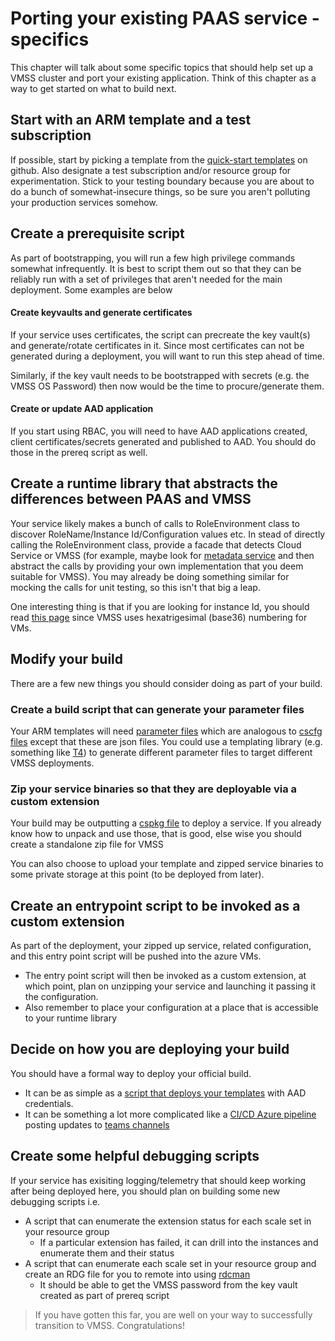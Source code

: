 # Porting your existing PAAS service - specifics
This chapter will talk about some specific topics that should help set up a VMSS cluster and port your existing application.
Think of this chapter as a way to get started on what to build next.

## Start with an ARM template and a test subscription
If possible, start by picking a template from the [quick-start templates](https://github.com/Azure/azure-quickstart-templates) on github. Also designate a test subscription and/or resource group for experimentation. Stick to your testing boundary because you are about to do a bunch of somewhat-insecure things, so be sure you aren't polluting your production services somehow.

## Create a prerequisite script
As part of bootstrapping, you will run a few high privilege commands somewhat infrequently. It is best to script them out so that they can be reliably run with a set of privileges that aren't needed for the main deployment. Some examples are below
#### Create keyvaults and generate certificates
If your service uses certificates, the script can precreate the key vault(s) and generate/rotate certificates in it. Since most certificates can not be generated during a deployment, you will want to run this step ahead of time.

Similarly, if the key vault needs to be bootstrapped with secrets (e.g. the VMSS OS Password) then now would be the time to procure/generate them.
#### Create or update AAD application
If you start using RBAC, you will need to have AAD applications created, client certificates/secrets generated and published to AAD. You should do those in the prereq script as well.

## Create a runtime library that abstracts the differences between PAAS and VMSS
Your service likely makes a bunch of calls to RoleEnvironment class to discover RoleName/Instance Id/Configuration values etc. In stead of directly calling the RoleEnvironment class, provide a facade that detects Cloud Service or VMSS (for example, maybe look for [metadata service](https://docs.microsoft.com/en-us/azure/virtual-machines/windows/instance-metadata-service) and then abstract the calls by providing your own implementation that you deem suitable for VMSS). You may already be doing something similar for mocking the calls for unit testing, so this isn't that big a leap.

One interesting thing is that if you are looking for instance Id, you should read [this page](https://docs.microsoft.com/en-us/azure/virtual-machine-scale-sets/virtual-machine-scale-sets-instance-ids#scale-set-vm-computer-name) since VMSS uses hexatrigesimal (base36) numbering for VMs.

## Modify your build
There are a few new things you should consider doing as part of your build.

### Create a build script that can generate your parameter files
Your ARM templates will need [parameter files](https://docs.microsoft.com/en-us/azure/azure-resource-manager/resource-group-template-deploy#pass-parameter-values) which are analogous to [cscfg files](https://docs.microsoft.com/en-us/azure/cloud-services/cloud-services-model-and-package#serviceconfigurationcscfg) except that these are json files. You could use a templating library (e.g. something like [T4](https://en.wikipedia.org/wiki/Text_Template_Transformation_Toolkit)) to generate different parameter files to target different VMSS deployments.

### Zip your service binaries so that they are deployable via a custom extension
Your build may be outputting a [cspkg file](https://docs.microsoft.com/en-us/azure/cloud-services/cloud-services-model-and-package#servicepackagecspkg) to deploy a service. If you already know how to unpack and use those, that is good, else wise you should create a standalone zip file for VMSS

You can also choose to upload your template and zipped service binaries to some private storage at this point (to be deployed from later).

## Create an entrypoint script to be invoked as a custom extension
As part of the deployment, your zipped up service, related configuration, and this entry point script will be pushed into the azure VMs. 
* The entry point script will then be invoked as a custom extension, at which point, plan on unzipping your service and launching it passing it the configuration.
* Also remember to place your configuration at a place that is accessible to your runtime library

## Decide on how you are deploying your build
You should have a formal way to deploy your official build. 
* It can be as simple as a [script that deploys your templates](https://docs.microsoft.com/en-us/azure/azure-resource-manager/resource-group-template-deploy) with AAD credentials.
* It can be something a lot more complicated like a [CI/CD Azure pipeline](https://docs.microsoft.com/en-us/azure/devops/pipelines/get-started/what-is-azure-pipelines?view=azure-devops) posting updates to [teams channels](https://docs.microsoft.com/en-us/azure/devops/pipelines/integrations/microsoft-teams?view=azure-devops)

## Create some helpful debugging scripts
If your service has exisiting logging/telemetry that should keep working after being deployed here, you should plan on building some new debugging scripts i.e.
* A script that can enumerate the extension status for each scale set in your resource group
  * If a particular extension has failed, it can drill into the instances and enumerate them and their status
* A script that can enumerate each scale set in your resource group and create an RDG file for you to remote into using [rdcman](https://www.microsoft.com/en-us/download/details.aspx?id=44989)
  * It should be able to get the VMSS password from the key vault created as part of prereq script

> If you have gotten this far, you are well on your way to successfully transition to VMSS. Congratulations!
